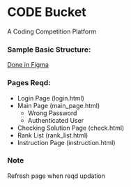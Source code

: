 # CODE Bucket
A Coding Competition Platform

### Sample Basic Structure:
[Done in Figma](https://www.figma.com/file/Ixw0guPFJvZQBM8bOCJyB6/CODE-Bucket?node-id=0%3A1)

### Pages Reqd:
  - Login Page (login.html)
  - Main Page (main_page.html)
	- Wrong Password
	- Authenticated User
  - Checking Solution Page (check.html)
  - Rank List (rank_list.html)
  - Instruction Page (instruction.html)


### Note

Refresh page when reqd updation
 
  
  


